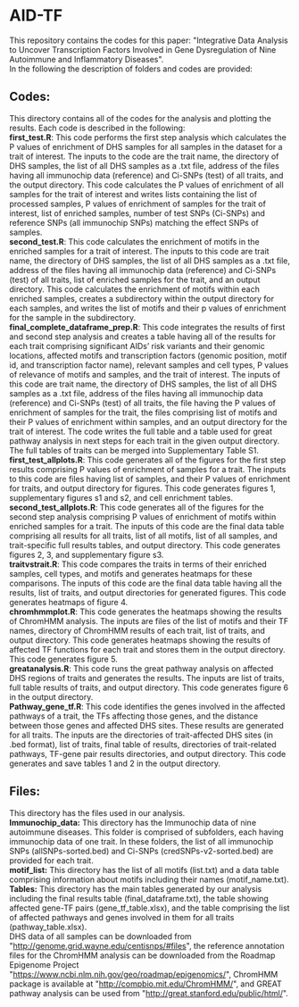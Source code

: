 # AID-TF
This repository contains the codes for this paper:
"Integrative Data Analysis to Uncover Transcription Factors Involved in Gene Dysregulation of Nine Autoimmune and Inflammatory Diseases".<br>
In the following the description of folders and codes are provided:<br>
## **Codes:**<br>
This directory contains all of the codes for the analysis and plotting the results. Each code is described in the following:<br>
**first_test.R**: This code performs the first step analysis which calculates the P values of enrichment of DHS samples for all samples in the dataset for a trait of interest. The inputs to the code are the trait name, the directory of DHS samples, the list of all DHS samples as a .txt file, address of the files having all immunochip data (reference) and Ci-SNPs (test) of all traits, and the output directory. This code calculates the P values of enrichment of all samples for the trait of interest and writes lists containing the list of processed samples, P values of enrichment of samples for the trait of interest, list of enriched samples, number of test SNPs (Ci-SNPs) and reference SNPs (all immunochip SNPs) matching the effect SNPs of samples. <br>
**second_test.R**: This code calculates the enrichment of motifs in the enriched samples for a trait of interest. The inputs to this code are trait name, the directory of DHS samples, the list of all DHS samples as a .txt file, address of the files having all immunochip data (reference) and Ci-SNPs (test) of all traits, list of enriched samples for the trait, and an output directory. This code calculates the enrichment of motifs within each enriched samples, creates a subdirectory within the output directory for each samples, and writes the list of motifs and their p values of enrichment for the sample in the subdirectory. <br>
**final_complete_dataframe_prep.R**: This code integrates the results of first and second step analysis and creates a table having all of the results for each trait comprising significant AIDs’ risk variants and their genomic locations, affected motifs and transcription factors (genomic position, motif id, and transcription factor name), relevant samples and cell types, P values of relevance of motifs and samples, and the trait of interest. The inputs of this code are trait name, the directory of DHS samples, the list of all DHS samples as a .txt file, address of the files having all immunochip data (reference) and Ci-SNPs (test) of all traits, the file having the P values of enrichment of samples for the trait, the files comprising list of motifs and their P values of enrichment within samples, and an output directory for the trait of interest. The code writes the full table and a table used for great pathway analysis in next steps for each trait in the given output directory. The full tables of traits can be merged into Supplementary Table S1.<br>
**first_test_allplots.R**: This code generates all of the figures for the first step results comprising P values of enrichment of samples for a trait. The inputs to this code are files having list of samples, and their P values of enrichment for traits, and output directory for figures. This code generates figures 1, supplementary figures s1 and s2, and cell enrichment tables. <br>
**second_test_allplots.R**: This code generates all of the figures for the second step analysis comprising P values of enrichment of motifs within enriched samples for a trait. The inputs of this code are the final data table comprising all results for all traits, list of all motifs, list of all samples, and trait-specific full results tables, and output directory. This code generates figures 2, 3, and supplementary figure s3. <br>
**traitvstrait.R**: This code compares the traits in terms of their enriched samples, cell types, and motifs and generates heatmaps for these comparisons. The inputs of this code are the final data table having all the results, list of traits, and output directories for generated figures. This code generates heatmaps of figure 4. <br>
**chromhmmplot.R**: This code generates the heatmaps showing the results of ChromHMM analysis. The inputs are files of the list of motifs and their TF names, directory of ChromHMM results of each trait, list of traits, and output directory. This code generates heatmaps showing the results of affected TF functions for each trait and stores them in the output directory. This code generates figure 5. <br>
**greatanalysis.R**: This code runs the great pathway analysis on affected DHS regions of traits and generates the results. The inputs are list of traits, full table results of traits, and output directory. This code generates figure 6 in the output directory.<br>
**Pathway_gene_tf.R**: This code identifies the genes involved in the affected pathways of a trait, the TFs affecting those genes, and the distance between those genes and affected DHS sites. These results are generated for all traits. The inputs are the directories of trait-affected DHS sites (in .bed format), list of traits, final table of results, directories of trait-related pathways, TF-gene pair results directories, and output directory. This code generates and save tables 1 and 2 in the output directory. <br>
## **Files:**<br>
This directory has the files used in our analysis.<br>
**Immunochip_data:** This directory has the Immunochip data of nine autoimmune diseases. This folder is comprised of subfolders, each having immunochip data of one trait. In these folders, the list of all immunochip SNPs (allSNPs-sorted.bed) and Ci-SNPs (credSNPs-v2-sorted.bed) are provided for each trait.<br>
**motif_list:** This directory has the list of all motifs (list.txt) and a data table comprising information about motifs including their names (motif_name.txt). <br>
**Tables:** This directory has the main tables generated by our analysis including the final results table (final_dataframe.txt), the table showing affected gene-TF pairs (gene_tf_table.xlsx), and the table comprising the list of affected pathways and genes involved in them for all traits (pathway_table.xlsx). <br>
DHS data of all samples can be downloaded from "http://genome.grid.wayne.edu/centisnps/#files", the reference annotation files for the ChromHMM analysis can be downloaded from the Roadmap Epigenome Project "https://www.ncbi.nlm.nih.gov/geo/roadmap/epigenomics/", ChromHMM package is available at "http://compbio.mit.edu/ChromHMM/", and GREAT pathway analysis can be used from "http://great.stanford.edu/public/html/". 
